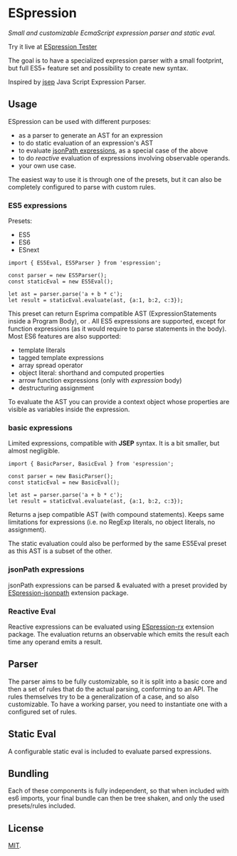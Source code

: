# ESpression

_Small and customizable EcmaScript expression parser and static eval._

Try it live at [ESpression Tester](https://ianchi.github.io/ESpression-tester/)

The goal is to have a specialized expression parser with a small footprint, but full ES5+ feature set and possibility to create new syntax.

Inspired by [jsep](https://github.com/soney/jsep) Java Script Expression Parser.

## Usage

ESpression can be used with different purposes:

- as a parser to generate an AST for an expression
- to do static evaluation of an expression's AST
- to evaluate [jsonPath expressions](http://goessner.net/articles/JsonPath/index.html#e2), as a special case of the above
- to do _reactive_ evaluation of expressions involving observable operands.
- your own use case.

The easiest way to use it is through one of the presets, but it can also be completely configured to parse with custom rules.

### ES5 expressions

Presets:

- ES5
- ES6
- ESnext

```
import { ES5Eval, ES5Parser } from 'espression';

const parser = new ES5Parser();
const staticEval = new ES5Eval();

let ast = parser.parse('a + b * c');
let result = staticEval.evaluate(ast, {a:1, b:2, c:3});
```

This preset can return Esprima compatible AST (ExpressionStatements inside a Program Body), or .
All ES5 expressions are supported, except for function expressions (as it would require to parse statements in the body). Most ES6 features are also supported:

- template literals
- tagged template expressions
- array spread operator
- object literal: shorthand and computed properties
- arrow function expressions (only with _expression_ body)
- destructuring assignment

To evaluate the AST you can provide a context object whose properties are visible as variables inside the expression.

### basic expressions

Limited expressions, compatible with **JSEP** syntax. It is a bit smaller, but almost negligible.

```
import { BasicParser, BasicEval } from 'espression';

const parser = new BasicParser();
const staticEval = new BasicEval();

let ast = parser.parse('a + b * c');
let result = staticEval.evaluate(ast, {a:1, b:2, c:3});
```

Returns a jsep compatible AST (with compound statements). Keeps same limitations for expressions (i.e. no RegExp literals, no object literals, no assignment).

The static evaluation could also be performed by the same ES5Eval preset as this AST is a subset of the other.

### jsonPath expressions

jsonPath expressions can be parsed & evaluated with a preset provided by [ESpression-jsonpath](http://github.com/ianchi/espression-jsonpath) extension package.

### Reactive Eval

Reactive expressions can be evaluated using [ESpression-rx](http://github.com/ianchi/espression-rx) extension package.
The evaluation returns an observable which emits the result each time any operand emits a result.

## Parser

The parser aims to be fully customizable, so it is split into a basic core and then a set of rules that do the actual parsing, conforming to an API. The rules themselves try to be a generalization of a case, and so also customizable.
To have a working parser, you need to instantiate one with a configured set of rules.

## Static Eval

A configurable static eval is included to evaluate parsed expressions.

## Bundling

Each of these components is fully independent, so that when included with es6 imports, your final bundle can then be tree shaken, and only the used presets/rules included.

## License

[MIT](LICENSE).
